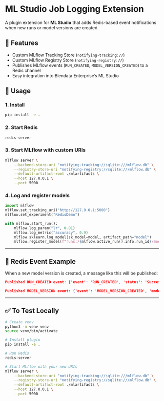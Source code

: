 # ML Studio Job Logging Extension

A plugin extension for **ML Studio** that adds Redis-based event notifications when new runs or model versions are created.

## 🚀 Features
- Custom MLflow Tracking Store (`notifying-tracking://`)
- Custom MLflow Registry Store (`notifying-registry://`)
- Publishes MLflow events (`RUN_CREATED`, `MODEL_VERSION_CREATED`) to a Redis channel
- Easy integration into Blendata Enterprise’s ML Studio

## 🧠 Usage

### 1. Install
```bash
pip install -e .
````

### 2. Start Redis

```bash
redis-server
```

### 3. Start MLflow with custom URIs

```bash
mlflow server \
    --backend-store-uri "notifying-tracking://sqlite:///mlflow.db" \
    --registry-store-uri "notifying-registry://sqlite:///mlflow.db" \
    --default-artifact-root ./mlartifacts \
    --host 127.0.0.1 \
    --port 5000
```

### 4. Log and register models

```python
import mlflow
mlflow.set_tracking_uri("http://127.0.0.1:5000")
mlflow.set_experiment("RedisDemo")

with mlflow.start_run():
    mlflow.log_param("lr", 0.01)
    mlflow.log_metric("accuracy", 0.9)
    mlflow.sklearn.log_model(sk_model=model, artifact_path="model")
    mlflow.register_model(f"runs:/{mlflow.active_run().info.run_id}/model", "RedisModel")
```

---

## 📡 Redis Event Example

When a new model version is created, a message like this will be published:

```json
Published RUN_CREATED event: {'event': 'RUN_CREATED', 'status': 'Successful', 'run_id': 'f8f65648f1994de4bb33fc89514266ff'}

Published MODEL_VERSION event: {'event': 'MODEL_VERSION_CREATED', 'model_name': 'RedisNotifyModel', 'version': 2, 'source': '/home/ryank/Downloads/mlflow_custom_ext/mlartifacts/3/4476e8503c46444fa4bcb4223f3e1043/artifacts/model', 'status': 'Successful'}
```

---

## ✅ To Test Locally

```bash
# Create venv
python3 -m venv venv
source venv/bin/activate

# Install plugin
pip install -e .

# Run Redis
redis-server

# Start MLflow with your new URIs
mlflow server \
    --backend-store-uri "notifying-tracking://sqlite:///mlflow.db" \
    --registry-store-uri "notifying-registry://sqlite:///mlflow.db" \
    --default-artifact-root ./mlartifacts \
    --host 127.0.0.1 \
    --port 5000
```
